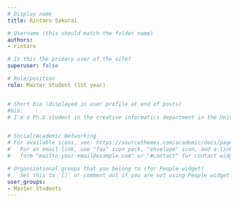 ```yaml
---
# Display name
title: Rintaro Sakurai

# Username (this should match the folder name)
authors: 
- rintaro

# Is this the primary user of the site?
superuser: false

# Role/position
role: Master Student (1st year)


# Short bio (displayed in user profile at end of posts)
#bio: 
# I'm a Ph.D student in the creative informatics department in the University of Tokyo


# Social/Academic Networking
# For available icons, see: https://sourcethemes.com/academic/docs/page-builder/#icons
#   For an email link, use "fas" icon pack, "envelope" icon, and a link in the
#   form "mailto:your-email@example.com" or "#contact" for contact widget.

# Organizational groups that you belong to (for People widget)
#   Set this to `[]` or comment out if you are not using People widget.
user_groups:
- Master Students
---
```


